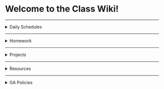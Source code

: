 # Welcome to the Class Wiki!

***

<details><summary>Daily Schedules</summary>

<br>

* [Unit 1](./Unit-1)
* [Unit 2](./Unit-2)
* [Unit 3](./Unit-3)
* [Unit 4](./Unit-4)

</details>

***

<details><summary>Homework</summary>

<br>

* [Homework Submission Guidelines](https://git.generalassemb.ly/sei-nyc-constellations/class-info/blob/master/homework/guidelines.md)
* [Homework Submission Template](https://git.generalassemb.ly/sei-nyc-constellations/class-info/blob/master/homework/submission-template.md)

</details>

***

<details><summary>Projects</summary>

<br>

* [Project 1 README Template](https://git.generalassemb.ly/sei-nyc-constellations/class-info/blob/master/projects/project1-README-template.md)
* [Project 2 README Template](https://git.generalassemb.ly/sei-nyc-constellations/class-info/blob/master/projects/project2-README-template.md)
* [Project 3 README Template](https://git.generalassemb.ly/sei-nyc-constellations/class-info/blob/master/projects/project3-README-template.md)
* [Project 3 Group Expectations Template](https://git.generalassemb.ly/sei-nyc-constellations/class-info/blob/master/projects/project3-group-expectations-template.md)
* [Issue Ticket Template](https://git.generalassemb.ly/sei-nyc-constellations/class-info/blob/master/projects/issue-ticket-template.md)

</details>

***

<details><summary>Resources</summary>

<br>

<details><summary>Outcomes</summary>

<br>

- [Interviewing](https://git.generalassemb.ly/sei-nyc-constellations/class-info/tree/master/resources/outcomes/interviewing-tips.md)
- [Pair Programming](https://git.generalassemb.ly/sei-nyc-constellations/class-info/tree/master/resources/outcomes/pair-programming.md)
- [Whiteboarding](https://git.generalassemb.ly/sei-nyc-constellations/class-info/tree/master/resources/outcomes/whiteboarding.md)

</details>

<details><summary>Cheatsheets</summary>

<br>

* [Bourbon](https://git.generalassemb.ly/sei-nyc-constellations/class-info/blob/master/resources/cheatsheets/Bourbon.pdf)
* [Command Line Interface](https://git.generalassemb.ly/sei-nyc-constellations/class-info/blob/master/resources/cheatsheets/CLI.pdf)
* [Emmet](https://git.generalassemb.ly/sei-nyc-constellations/class-info/blob/master/resources/cheatsheets/Emmet.pdf)
* [Express](https://git.generalassemb.ly/sei-nyc-constellations/class-info/tree/master/resources/cheatsheets/Express.md)
* [Git](https://git.generalassemb.ly/sei-nyc-constellations/class-info/blob/master/resources/cheatsheets/Git.pdf)
* [Group Git](https://git.generalassemb.ly/sei-nyc-constellations/class-info/tree/master/resources/cheatsheets/Group-Git.md)
* [Heroku Deployment](https://git.generalassemb.ly/sei-nyc-constellations/class-info/tree/master/resources/cheatsheets/Heroku-Deployment.md)
* [JSON Web Token](https://git.generalassemb.ly/sei-nyc-constellations/class-info/blob/master/resources/cheatsheets/JSON-Web-Token.pdf)
* [Markdown](https://git.generalassemb.ly/sei-nyc-constellations/class-info/tree/master/resources/cheatsheets/Markdown.md)
* [Oh My Zsh](https://git.generalassemb.ly/sei-nyc-constellations/class-info/tree/master/resources/cheatsheets/Oh-My-Zsh.md)
* [Rails](https://git.generalassemb.ly/sei-nyc-constellations/class-info/tree/master/resources/cheatsheets/Rails-Checklist.md)
* [SQL](https://git.generalassemb.ly/sei-nyc-constellations/class-info/tree/master/resources/cheatsheets/SQL.md)
* [Version Control](https://git.generalassemb.ly/sei-nyc-constellations/class-info/blob/master/resources/cheatsheets/Version-Control-Flow.pdf)
* [Website Optimization](https://git.generalassemb.ly/sei-nyc-constellations/class-info/blob/master/resources/cheatsheets/Website-Optimization.pdf)
* [Xcode](https://git.generalassemb.ly/sei-nyc-constellations/class-info/blob/master/resources/cheatsheets/Xcode.pdf)

</details>
</details>

***

<details><summary>GA Policies</summary>

<br>

* [Attendance Policy](https://git.generalassemb.ly/sei-nyc-constellations/class-info/tree/master/policies/attendance.md)
* [Plagiarism Policy](https://git.generalassemb.ly/sei-nyc-constellations/class-info/tree/master/policies/plagiarism.md)

</details>